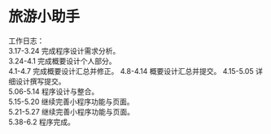 # 旅游小助手
工作日志：  
3.17-3.24 完成程序设计需求分析。  
3.24-4.1  完成概要设计个人部分。  
4.1-4.7   完成概要设计汇总并修正。 
4.8-4.14  概要设计汇总并提交。 
4.15-5.05 详细设计撰写提交。  
5.06-5.14 程序设计与整合。  
5.15-5.20 继续完善小程序功能与页面。  
5.21-5.27 继续完善小程序功能与页面。  
5.38-6.2 程序完成。  
